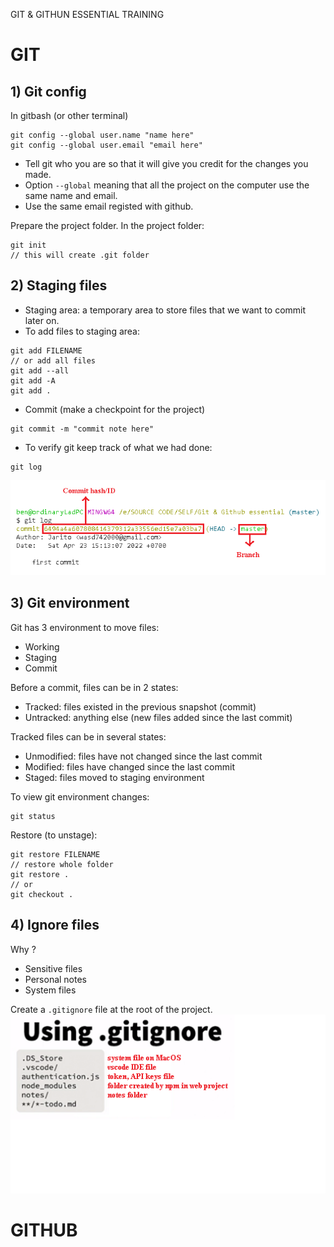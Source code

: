 GIT & GITHUN ESSENTIAL TRAINING

# GIT
## 1) Git config
In gitbash (or other terminal)
```
git config --global user.name "name here"
git config --global user.email "email here" 
```
- Tell git who you are so that it will give you credit for the changes you made.
- Option `--global`  meaning that all the project on the computer use the same name and email.
- Use the same email registed with github.

Prepare the project folder. In the project folder:
```
git init
// this will create .git folder
```
## 2) Staging files
- Staging area: a temporary area to store files that we want to commit later on.
- To add files to staging area:
``` 
git add FILENAME 
// or add all files
git add --all
git add -A
git add .
```
- Commit (make a checkpoint for the project)
```
git commit -m "commit note here"
```
- To verify git keep track of what we had done:
```
git log
```
![commit info](1_log.png "Commit info")
## 3) Git environment
Git has 3 environment to move files:
- Working
- Staging
- Commit

Before a commit, files can be in 2 states:
- Tracked: files existed in the previous snapshot (commit)
- Untracked: anything else (new files added since the last commit)

Tracked files can be in several states:
- Unmodified: files have not changed since the last commit
- Modified: files have changed since the last commit
- Staged: files moved to staging environment

To view git environment changes:
```
git status
```

Restore (to unstage):
```
git restore FILENAME
// restore whole folder
git restore .
// or
git checkout .
```
## 4) Ignore files
Why ?
- Sensitive files
- Personal notes
- System files

Create a `.gitignore` file at the root of the project. 
<br>![git ignore file example](2_ignore.png "git ignore file example")

# GITHUB